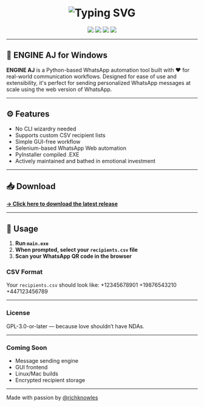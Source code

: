 <h1 align="center">
  <img src="https://readme-typing-svg.demolab.com?font=Fira+Code&size=28&duration=2000&pause=1000&color=F77300&center=true&vCenter=true&width=1000&lines=ENGINE+AJ+for+Windows;Made+with+REAL+Love+by+Richard+Knowles" alt="Typing SVG" />
</h1>

<p align="center">
  <img src="https://img.shields.io/github/v/release/richknowles/ENGINE-AJ-WINDOWS?color=%23f7768e&label=version&style=for-the-badge" />
  <img src="https://img.shields.io/github/downloads/richknowles/ENGINE-AJ-WINDOWS/total?color=%23ffac33&style=for-the-badge" />
  <img src="https://img.shields.io/github/license/richknowles/ENGINE-AJ-WINDOWS?color=%23a6e3a1&style=for-the-badge" />
  <img src="https://img.shields.io/github/languages/top/richknowles/ENGINE-AJ-WINDOWS?style=for-the-badge&color=blueviolet" />
</p>

---

## 🚀 ENGINE AJ for Windows

**ENGINE AJ** is a Python-based WhatsApp automation tool built with ❤️ for real-world communication workflows. Designed for ease of use and extensibility, it's perfect for sending personalized WhatsApp messages at scale using the web version of WhatsApp.

---

## ⚙️ Features

- No CLI wizardry needed
- Supports custom CSV recipient lists
- Simple GUI-free workflow
- Selenium-based WhatsApp Web automation
- PyInstaller compiled .EXE
- Actively maintained and bathed in emotional investment

---

## 📥 Download

**[→ Click here to download the latest release](https://github.com/richknowles/ENGINE-AJ-WINDOWS/releases/latest)**

---

## 🧰 Usage

1. **Run `main.exe`**
2. **When prompted, select your `recipients.csv` file**
3. **Scan your WhatsApp QR code in the browser**

### **CSV Format**

Your `recipients.csv` should look like:
+12345678901
+19876543210
+447123456789

---

### **License**

GPL-3.0-or-later — because love shouldn’t have NDAs.

---

### **Coming Soon**

- Message sending engine
- GUI frontend
- Linux/Mac builds
- Encrypted recipient storage

---

Made with passion by [@richknowles](https://github.com/richknowles)